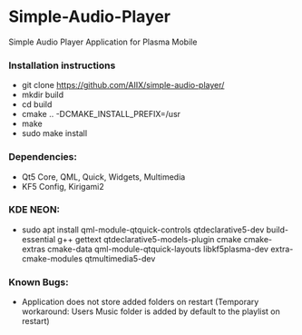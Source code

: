 # Simple-Audio-Player
Simple Audio Player Application for Plasma Mobile

### Installation instructions
- git clone https://github.com/AIIX/simple-audio-player/
- mkdir build
- cd build
- cmake .. -DCMAKE_INSTALL_PREFIX=/usr
- make
- sudo make install

### Dependencies:
- Qt5 Core, QML, Quick, Widgets, Multimedia
- KF5 Config, Kirigami2

### KDE NEON:
- sudo apt install qml-module-qtquick-controls qtdeclarative5-dev build-essential g++ gettext qtdeclarative5-models-plugin cmake cmake-extras cmake-data qml-module-qtquick-layouts libkf5plasma-dev extra-cmake-modules qtmultimedia5-dev

### Known Bugs:
- Application does not store added folders on restart (Temporary workaround: Users Music folder is added by default to the playlist on restart)
